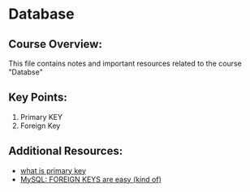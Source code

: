 # Database

## Course Overview:
This file contains notes and important resources related to the course "Databse"

## Key Points:
1. Primary KEY
2. Foreign Key

## Additional Resources:
- [what is primary key](https://www.youtube.com/watch?v=kG5edDFilhw)
- [MySQL: FOREIGN KEYS are easy (kind of)](https://www.youtube.com/watch?v=rFssfx37UJw&t=291s)